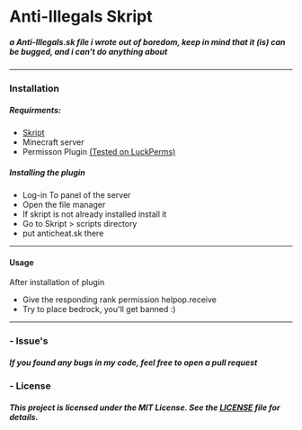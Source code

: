 # Anti-Illegals Skript
##### a Anti-Illegals.sk file i wrote out of boredom, keep in mind that it (is) can be bugged, and i can't do anything about
______________________________________________________________________________________________________________________
### Installation
#####  Requirments:
- [Skript](https://github.com/SkriptLang/Skript)
- Minecraft server
- Permisson Plugin [(Tested on LuckPerms)](https://luckperms.net/download)

##### Installing the plugin
- Log-in To panel of the server
- Open the file manager
- If skript is not already installed install it
- Go to Skript > scripts directory
- put anticheat.sk there
______________________________________________________________________________________________________________________
#### Usage
After installation of plugin
- Give the responding rank permission helpop.receive
- Try to place bedrock, you'll get banned :)
____________________________________________________________________________________________________________________


### - Issue's
##### If you found any bugs in my code, feel free to open a pull request

### - License
##### This project is licensed under the MIT License. See the [LICENSE](LICENSE) file for details.
